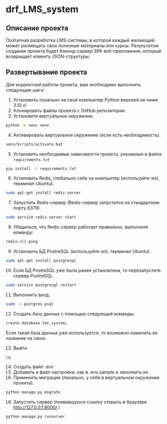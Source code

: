 # drf_LMS_system

## Описание проекта
Поэтапная разработка LMS-системы, в которой каждый желающий может размещать свои полезные материалы или курсы.
Результатом создания проекта будет бэкенд-сервер SPA веб-приложения, который возвращает клиенту JSON-структуры.

## Развертывание проекта
Для корректной работы проекта, вам необходимо выполнить следующие шаги:

1) Установить локально на свой компьютер Python версией не ниже 3.10.x!
2) Клонировать файлы проекта с GitHub репозитория.
3) Установите виртуальное окружение.
```bash
python -m venv venv 
```
4) Активировать виртуальное окружение (если есть необходимость).
```bash
venv/Scripts/activate.bat 
```
5) Установить необходимые зависимости проекта, указанные в файле `requirements.txt`
```bash
pip install -r requirements.txt
```
6) Установить Redis, глобально себе на компьютер (используйте wsl, терминал Ubuntu).
```bash
sudo apt-get install redis-server
```
7) Запустить Redis-сервер (Redis-сервер запустится на стандартном порту 6379).
```bash
sudo service redis-server start
```
8) Убедиться, что Redis-сервер работает правильно, выполните команду:
```bash
redis-cli ping
```
9) Установить БД PostreSQL (используйте wsl, терминал Ubuntu).
```bash
sudo apt-get install postgresql
```
10) Если БД PostreSQL уже была ранее установлена, то перезапустите сервер PostreSQL.
```bash
sudo service postgresql restart
```
11) Выполнить вход.
```bash
sudo -u postgres psql
```
12) Создать базу данных с помощью следующей команды:
```bash
create database lms_system;
```
Если такая база данных уже используется, то возможно изменить ее название на свою.

13) Выйти.
```bash
\q
```
14) Создать файл .env
15) Добавить в файл настройки, как в .env.sample и заполнить их.
15) Применить миграции (локально, у себя в виртуальном окружении проекта).
```bash
python manage.py migrate
```

16) Запустить сервер (появившуюся ссылку открыть в браузере  http://127.0.0.1:8000/ )
```bash
python manage.py runserver
```
